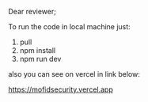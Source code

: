 Dear reviewer;

To run the code in local machine just:

1. pull
2. npm install
3. npm run dev

also you can see on vercel in link below:

https://mofidsecurity.vercel.app
